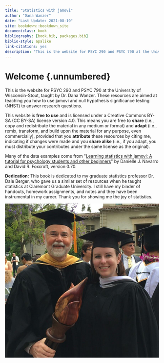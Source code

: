 ```yaml
---
title: "Statistics with jamovi"
author: "Dana Wanzer"
date: "Last Update: 2021-08-19"
site: bookdown::bookdown_site
documentclass: book
bibliography: [book.bib, packages.bib]
biblio-style: apalike
link-citations: yes
description: "This is the website for PSYC 290 and PSYC 790 at the University of Wisconsin-Stout, taught by Dana Wanzer."
---
```




# Welcome {.unnumbered}

This is the website for PSYC 290 and PSYC 790 at the University of Wisconsin-Stout, taught by Dr. Dana Wanzer. These resources are aimed at teaching you how to use jamovi and null hypothesis significance testing (NHST) to answer research questions.

This website is **free to use** and is licensed under a Creative Commons BY-SA (CC BY-SA) license version 4.0. This means you are free to **share** (i.e., copy and redistribute the material in any medium or format) and **adapt** (i.e., remix, transform, and build upon the material for any purpose, even commercially), provided that you **attribute** these resources by citing me, indicating if changes were made and you **share alike** (i.e., if you adapt, you must distribute your contributes under the same license as the original).

Many of the data examples come from "[Learning statistics with jamovi: A tutorial for psychology students and other beginners](http://www.learnstatswithjamovi.com)" by Danielle J. Navarro and David R. Foxcroft, version 0.70.

**Dedication:** This book is dedicated to my graduate statistics professor Dr. Dale Berger, who gave us a similar set of resources when he taught statistics at Claremont Graduate University. I still have my binder of handouts, homework assignments, and notes and they have been instrumental in my career. Thank you for showing me the joy of statistics.

![Image of Dale Berger and Dana Wanzer at her master's graduation ceremony](images/Dale.jpg)
